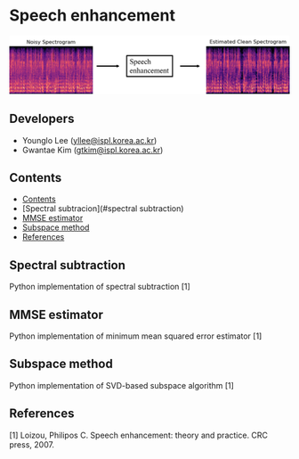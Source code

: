 # Speech enhancement

<center><img src="./image/pic1.png"></center>



## Developers
* Younglo Lee (yllee@ispl.korea.ac.kr)
* Gwantae Kim (gtkim@ispl.korea.ac.kr)

## Contents
  * [Contents](#contents)
  * [Spectral subtracion](#spectral subtraction)
  * [MMSE estimator](#mmseestimator)
  * [Subspace method](#subspacemethod)
  * [References](#references)
    
## Spectral subtraction
Python implementation of spectral subtraction [1]

## MMSE estimator
Python implementation of minimum mean squared error estimator [1]

## Subspace method
Python implementation of SVD-based subspace algorithm [1]

## References
[1] Loizou, Philipos C. Speech enhancement: theory and practice. CRC press, 2007.
